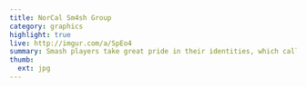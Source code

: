 ```yaml
---
title: NorCal Sm4sh Group
category: graphics
highlight: true
live: http://imgur.com/a/SpEo4
summary: Smash players take great pride in their identities, which calls for larger than life banners to be displayed across Facebook and Twitter accounts.
thumb:
  ext: jpg
---
```

